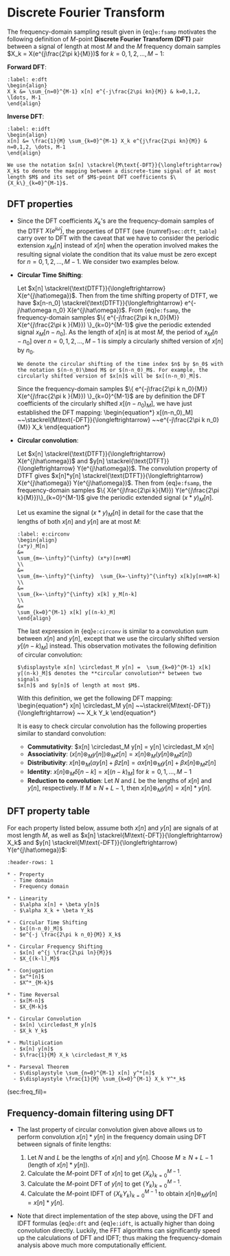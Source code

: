 # Discrete Fourier Transform

The frequency-domain sampling result given in {eq}`e:fsamp` motivates
  the following definition of $M$-point **Discrete Fourier Transform
  (DFT)** pair between a signal of length at most $M$ and the $M$
  frequency domain samples $X_k = X(e^{j\frac{2\pi k}{M}})$ for
  $k=0,1,2,\ldots,M-1$:

  **Forward DFT**:
  ```{math}
  :label: e:dft
  \begin{align}
  X_k &= \sum_{n=0}^{M-1} x[n] e^{-j\frac{2\pi kn}{M}} & k=0,1,2,
  \ldots, M-1
  \end{align}
  ```
  
  **Inverse DFT**:
  ```{math}
  :label: e:idft
  \begin{align}
  x[n] &= \frac{1}{M} \sum_{k=0}^{M-1} X_k e^{j\frac{2\pi kn}{M}} &
  n=0,1,2, \dots, M-1
  \end{align}
  ```

```{admonition} Notation
We use the notation $x[n] \stackrel{M\text{-DFT}}{\longleftrightarrow}
X_k$ to denote the mapping between a discrete-time signal of at most
length $M$ and its set of $M$-point DFT coefficients $\{X_k\}_{k=0}^{M-1}$.
```

## DFT properties
* Since the DFT coefficients $X_k$'s are the frequency-domain samples
  of the DTFT $X(e^{j\hat\omega})$, the properties of DTFT (see
  {numref}`sec:dtft_table`) carry over to DFT with the caveat that we
  have to consider the periodic extension $x_M[n]$ instead of $x[n]$
  when the operation involved makes the resulting signal violate the
  condition that its value must be zero except for $n=0,1,2,\ldots,M-1$.
  We consider two examples below.

* **Circular Time Shifting**:
  
  Let $x[n] \stackrel{\text{DTFT}}{\longleftrightarrow}
  X(e^{j\hat\omega})$. Then from the time shifting property of DTFT,
  we have $x[n-n_0] \stackrel{\text{DTFT}}{\longleftrightarrow}
 e^{-j\hat\omega n_0} X(e^{j\hat\omega})$. From {eq}`e:fsamp`, the
  frequency-domain samples $\{ e^{-j\frac{2\pi k n_0}{M}}
  X(e^{j\frac{2\pi k }{M}}) \}_{k=0}^{M-1}$ give the periodic
  extended signal $x_M[n-n_0]$. As the length of $x[n]$ is at most
  $M$, the period of $x_M[n-n_0]$ over $n=0,1,2,\dots, M-1$ is simply
  a circularly shifted version of $x[n]$ by $n_0$.
  ```{admonition} Notation
  We denote the circular shifting of the time index $n$ by $n_0$ with
  the notation $(n-n_0)\bmod M$ or $(n-n_0)_M$. For example, the
  circularly shifted version of $x[n]$ will be $x[(n-n_0)_M]$.
  ```
  Since the frequency-domain samples $\{ e^{-j\frac{2\pi k n_0}{M}}
  X(e^{j\frac{2\pi k }{M}}) \}_{k=0}^{M-1}$ are by definition the DFT
  coefficients of the circularly shifted $x[(n-n_0)_M]$, we have just
  established the DFT mapping:
  \begin{equation*}
  x[(n-n_0)_M] ~~\stackrel{M\text{-DFT}}{\longleftrightarrow} 
  ~~e^{-j\frac{2\pi k n_0}{M}} X_k
  \end{equation*}

* **Circular convolution**:

  Let $x[n] \stackrel{\text{DTFT}}{\longleftrightarrow}
  X(e^{j\hat\omega})$ and $y[n]
  \stackrel{\text{DTFT}}{\longleftrightarrow} Y(e^{j\hat\omega})$. The
  convolution property of DTFT gives $x[n]*y[n]
  \stackrel{\text{DTFT}}{\longleftrightarrow} X(e^{j\hat\omega})
  Y(e^{j\hat\omega})$. Then from {eq}`e:fsamp`, the frequency-domain
  samples $\{ X(e^{j\frac{2\pi k}{M}}) Y(e^{j\frac{2\pi
  k}{M}})\}_{k=0}^{M-1}$ give the periodic extended signal
  $(x*y)_M[n]$. 

  Let us examine  the signal $(x*y)_M[n]$ in detail for the case that
  the lengths of both $x[n]$ and $y[n]$ are at most $M$:
  ```{math}
  :label: e:circonv
  \begin{align}
  (x*y)_M[n]
  &=
  \sum_{m=-\infty}^{\infty} (x*y)[n+mM]
  \\
  &=
  \sum_{m=-\infty}^{\infty}  \sum_{k=-\infty}^{\infty} x[k]y[n+mM-k] 
  \\
  &=
  \sum_{k=-\infty}^{\infty} x[k] y_M[n-k]
  \\
  &=
  \sum_{k=0}^{M-1} x[k] y[(n-k)_M]
  \end{align}
  ```
   The last expression in {eq}`e:circonv` is similar to a convolution
  sum between $x[n]$ and $y[n]$, except that we use the circularly
  shifted version $y[(n-k)_M]$ instead. This observation motivates the
  following definition of circular convolution:
  ```{admonition} Notation
  $\displaystyle x[n] \circledast_M y[n] =  \sum_{k=0}^{M-1} x[k]
  y[(n-k)_M]$ denotes the **circular convolution** between two signals
  $x[n]$ and $y[n]$ of length at most $M$.
  ```
  With this definition, we get the following DFT mapping:
  \begin{equation*}
   x[n] \circledast_M y[n] ~~\stackrel{M\text{-DFT}}{\longleftrightarrow} 
   ~~ X_k Y_k
  \end{equation*}

  It is easy to check circular convolution has the following
  properties similar to standard convolution:
  - **Commutativity**:  $x[n] \circledast_M y[n] = y[n] \circledast_M x[n]
  - **Associativity**: $(x[n] \circledast_M y[n]) \circledast_M z[n] =
    x[n] \circledast_M (y[n] \circledast_M z[n])$
  - **Distributivity**:  $x[n] \circledast_M (\alpha y[n] + \beta z[n]
    = \alpha x[n] \circledast_M y[n] + \beta  x[n] \circledast_M z[n]$
  - **Identity**: $x[n] \circledast_M \delta[n-k] = x[(n-k)_M]$ for
    $k=0,1,\ldots, M-1$
  - **Reduction to convolution**: Let $N$ and $L$ be the lengths of $x[n]$ and $y[n]$,
    respectively. If $M \geq N+L-1$, then $x[n] \circledast_M y[n] =
    x[n]*y[n]$.


## DFT property table
For each property listed below, assume both $x[n]$ and $y[n]$ are
signals of at most length $M$, as well as
$x[n] \stackrel{M\text{-DFT}}{\longleftrightarrow}
X_k$ and $y[n] \stackrel{M\text{-DFT}}{\longleftrightarrow}
Y(e^{j\hat\omega})$:
```{list-table}
:header-rows: 1

* - Property
  - Time domain
  - Frequency domain

* - Linearity
  - $\alpha x[n] + \beta y[n]$
  - $\alpha X_k + \beta Y_k$

* - Circular Time Shifting
  - $x[(n-n_0)_M]$
  - $e^{-j \frac{2\pi k n_0}{M}} X_k$

* - Circular Frequency Shifting
  - $x[n] e^{j \frac{2\pi ln}{M}}$
  - $X_{(k-l)_M}$

* - Conjugation 
  - $x^*[n]$
  - $X^*_{M-k}$

* - Time Reversal
  - $x[M-n]$ 
  - $X_{M-k}$

* - Circular Convolution
  - $x[n] \circledast_M y[n]$
  - $X_k Y_k$

* - Multiplication
  - $x[n] y[n]$
  - $\frac{1}{M} X_k \circledast_M Y_k$ 
    
* - Parseval Theorem
  - $\displaystyle \sum_{n=0}^{M-1} x[n] y^*[n]$
  - $\displaystyle \frac{1}{M} \sum_{k=0}^{M-1} X_k Y^*_k$
```


(sec:freq_fil)=
## Frequency-domain filtering using DFT

* The last property of circular convolution given above allows us to
  perform convolution $x[n]*y[n]$ in the frequency domain using DFT
  between signals of finite lengths:
  1. Let $N$ and $L$ be the lengths of $x[n]$ and $y[n]$. Choose $M
     \geq N+L-1$ (length of $x[n]*y[n]$).
  2. Calculate the $M$-point DFT of $x[n]$ to get $\{X_k\}_{k=0}^{M-1}$.
  3. Calculate the $M$-point DFT of $y[n]$ to get $\{Y_k\}_{k=0}^{M-1}$.
  4. Calculate the $M$-point IDFT of $\{X_k Y_k\}_{k=0}^{M-1}$ to
     obtain $x[n] \circledast_M y[n] = x[n]*y[n]$.

* Note that direct implementation of the step above, using the DFT and
  IDFT formulas {eq}`e:dft` and {eq}`e:idft`, is actually higher than
  doing convolution directly. Luckily, the FFT algorithms can
  significantly speed up the calculations of DFT and IDFT; thus making
  the frequency-domain analysis above much more computationally
  efficient.

